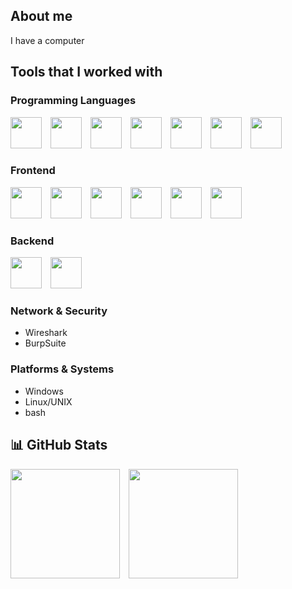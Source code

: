 ## About me
I have a computer


## Tools that I worked with

### Programming Languages
<p align="left">
            
  <img src="https://cdn.jsdelivr.net/gh/devicons/devicon@latest/icons/python/python-original-wordmark.svg" style="width: 50px; height: 50px; margin-right: 10px;"/>
  <img src="https://cdn.jsdelivr.net/gh/devicons/devicon@latest/icons/java/java-original-wordmark.svg" style="width: 50px; height: 50px; margin-right: 10px;"/>
  <img src="https://cdn.jsdelivr.net/gh/devicons/devicon@latest/icons/typescript/typescript-original.svg" style="width: 50px; height: 50px; margin-right: 10px;" />
  <img src="https://cdn.jsdelivr.net/gh/devicons/devicon@latest/icons/javascript/javascript-original.svg" style="width: 50px; height: 50px; margin-right: 10px;"/>
  <img src="https://cdn.jsdelivr.net/gh/devicons/devicon@latest/icons/c/c-original.svg" style="width: 50px; height: 50px; margin-right: 10px;"/>
  <img src="https://cdn.jsdelivr.net/gh/devicons/devicon@latest/icons/cplusplus/cplusplus-original.svg" style="width: 50px; height: 50px; margin-right: 10px;"/>
  <img src="https://cdn.jsdelivr.net/gh/devicons/devicon@latest/icons/scala/scala-original-wordmark.svg" style="width: 50px; height: 50px; margin-right: 10px;"/>
          
          
</p>

### Frontend
<p align="left">
  <img src="https://cdn.jsdelivr.net/gh/devicons/devicon@latest/icons/react/react-original-wordmark.svg" style="width: 50px; height: 50px; margin-right: 10px;"/>
  <img src="https://cdn.jsdelivr.net/gh/devicons/devicon@latest/icons/nextjs/nextjs-original-wordmark.svg" style="width: 50px; height: 50px; margin-right: 10px;"/>  
  <img src="https://cdn.jsdelivr.net/gh/devicons/devicon@latest/icons/typescript/typescript-original.svg" style="width: 50px; height: 50px; margin-right: 10px;" />
  <img src="https://cdn.jsdelivr.net/gh/devicons/devicon@latest/icons/html5/html5-original-wordmark.svg" style="width: 50px; height: 50px; margin-right: 10px;"/>
  <img src="https://cdn.jsdelivr.net/gh/devicons/devicon@latest/icons/css3/css3-original-wordmark.svg" style="width: 50px; height: 50px; margin-right: 10px;"/>
  <img src="https://cdn.jsdelivr.net/gh/devicons/devicon@latest/icons/tailwindcss/tailwindcss-original-wordmark.svg" style="width: 50px; height: 50px; margin-right: 10px;"/>
</p>

### Backend
<p align="left">
  <img src="https://cdn.jsdelivr.net/gh/devicons/devicon@latest/icons/nodejs/nodejs-original-wordmark.svg" style="width: 50px; height: 50px; margin-right: 10px;"/>
  <img src="https://cdn.jsdelivr.net/gh/devicons/devicon@latest/icons/spring/spring-original-wordmark.svg" style="width: 50px; height: 50px; margin-right: 10px;"/>    
</p>

### Network & Security
- Wireshark
- BurpSuite

### Platforms & Systems
- Windows
- Linux/UNIX
- bash

## 📊 GitHub Stats
<p align="left">
   <img src="https://github-readme-stats.vercel.app/api?username=demicarata&show_icons=true&theme=gruvbox&cache_bust=12345" style="margin-right: 10px; height: 175px;" />
  <img src="https://github-readme-stats.vercel.app/api/top-langs/?username=demicarata&layout=compact&theme=gruvbox&cache_bust=12345" style="height: 175px;"/>
</p>

          

